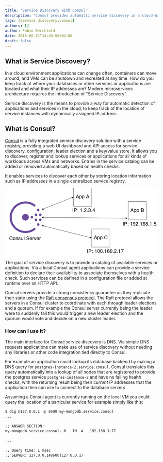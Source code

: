 ```yaml
---
title: "Service Discovery with Consul"
description: "Consul provides automatic service discovery in a cloud-native world of microservices"
tags: [service discovery,consul]
authors: []
author: Fabio Berchtold
date: 2015-06-11T14:40:58+02:00
draft: false
---
```


## What is Service Discovery?

In a cloud environment applications can change often, containers can move around, and VMs can be shutdown and recreated at any time. How do you keep track of where your databases or other services or applications are located and what their IP addresses are?
Modern microservices architecture requires the introduction of "Service Discovery".

Service discovery is the means to provide a way for automatic detection of applications and services in the cloud, to keep track of the location of service instances with dynamically assigned IP address.

## What is Consul?

[Consul](https://www.consul.io/docs/intro) is a fully integrated service discovery solution with a service registry, providing a web UI dashboard and API access for service discovery, configuration, leader election and a key/value store. It allows you to discover, register and lookup services or applications for all kinds of workloads across VMs and networks. Entries in the service catalog can be added or removed automatically based on health checks.

It enables services to discover each other by storing location information such as IP addresses in a single centralized service registry.

![Consul](/images/consul-service-registry.png)

The goal of service discovery is to provide a catalog of available services or applications. Via a local Consul agent applications can provide a service definition to declare their availability to associate themselves with a health check. Such services can be defined in a configuration file or added at runtime over an HTTP API.


Consul servers provide a strong consistency guarantee as they replicate their state using the [Raft consensus protocol](https://www.consul.io/docs/architecture/consensus). The Raft protocol allows the servers in a Consul cluster to coordinate with each through leader elections and a quorum. If for example the Consul server currently being the leader were to suddenly fail this would trigger a new leader election and the quorum would vote and decide on a new cluster leader.

### How can I use it?

The main interface for Consul service discovery is DNS. Via simple DNS requests applications can make use of service discovery without needing any libraries or other code integration tied directly to Consul.

For example an application could lookup its database backend by making a DNS query for `postgres-instance-2.service.consul`. Consul translates this query automatically into a lookup of all nodes that are registered to provide the postgres service `postgres-instance-2` and have no failing health checks, with the returning result being their *current* IP addresses that the application then can use to connect to the database servers.

Assuming a Consul agent is currently running on the local VM you could query the location of a particular service for example simply like this:
```shell
$ dig @127.0.0.1 -p 8600 my-mongodb.service.consul
...

;; ANSWER SECTION:
my-mongodb.service.consul. 0   IN  A   192.168.1.77

...

;; Query time: 1 msec
;; SERVER: 127.0.0.1#8600(127.0.0.1)
```
